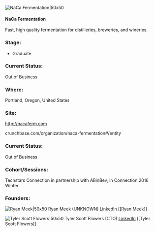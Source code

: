 

![NaCa Fermentation|50x50](http://s3.amazonaws.com/ts-accel-connect-uploads/images/image_files/5880fcfdc9aec75a0e000000/original/LogoTake2-01.jpg)

#### NaCa Fermentation
Fast, high quality fermentation for distilleries, breweries, and wineries.

### Stage: 
 - Graduate 

### Current Status: 
Out of Business

### Where:
Portland, Oregon, United States

### Site:
http://nacaferm.com



crunchbase.com/organization/naca-fermentation#/entity

### Current Status: 
Out of Business

### Cohort/Sessions: 
Techstars Connection in partnership with ABinBev, in Connection 2016 Winter

### Founders: 

![Ryan Meek|50x50](https://apimg.techstars.com/connect/images/image_files/584af33cbbe36fbef6000001/original/RyanColorHeadshot.jpg) Ryan Meek (UNKNOWN) [LinkedIn](https://linkedin.com/in/ryan-meek-45b138b8) [[Ryan Meek]]

![Tyler Scott Flowers|50x50](https://apimg.techstars.com/connect/images/image_files/57f2823234b274d59300000e/original/Headshot_Color.jpg) Tyler Scott Flowers (CTO) [LinkedIn](https://linkedin.com/in/tylerscottflowers) [[Tyler Scott Flowers]]


